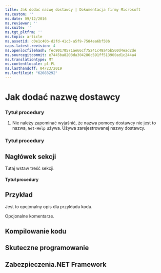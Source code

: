 ```yaml
---
title: Jak dodać nazwę dostawcy | Dokumentacja firmy Microsoft
ms.custom: ''
ms.date: 09/12/2016
ms.reviewer: ''
ms.suite: ''
ms.tgt_pltfrm: ''
ms.topic: article
ms.assetid: c0e1c40b-d2fd-41c3-a5f9-7584ea6bf50b
caps.latest.revision: 4
ms.openlocfilehash: fec90170571ae66cf75241c48a45b560d4ead2de
ms.sourcegitcommit: e7445ba8203da304286c591ff513900ad1c244a4
ms.translationtype: MT
ms.contentlocale: pl-PL
ms.lasthandoff: 04/23/2019
ms.locfileid: "62083292"
---
```

# <a name="how-to-add-the-provider-name"></a>Jak dodać nazwę dostawcy

### <a name="procedure-title"></a>Tytuł procedury

1. Nie należy zapominać wyjaśnić, że nazwa pomocy dostawcy nie jest to nazwa, `Get-Help` używa. Używa zarejestrowanej nazwy dostawcy.

### <a name="procedure-title"></a>Tytuł procedury

## <a name="section-heading"></a>Nagłówek sekcji

 Tutaj wstaw treść sekcji.

#### <a name="procedure-title"></a>Tytuł procedury

## <a name="example"></a>Przykład

 Jest to opcjonalny opis dla przykładu kodu.

<!-- TODO!!!: review snippet reference  [!CODE [Microsoft.Win32.RegistryKey#4](Microsoft.Win32.RegistryKey#4)]  -->

 Opcjonalne komentarze.

## <a name="compiling-the-code"></a>Kompilowanie kodu

## <a name="robust-programming"></a>Skuteczne programowanie

## <a name="net-framework-security"></a>Zabezpieczenia.NET Framework